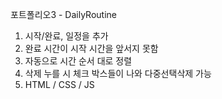 포트폴리오3 - DailyRoutine
1. 시작/완료, 일정을 추가
2. 완료 시간이 시작 시간을 앞서지 못함
3. 자동으로 시간 순서 대로 정렬
4. 삭제 누를 시 체크 박스들이 나와 다중선택삭제 가능
5. HTML / CSS / JS